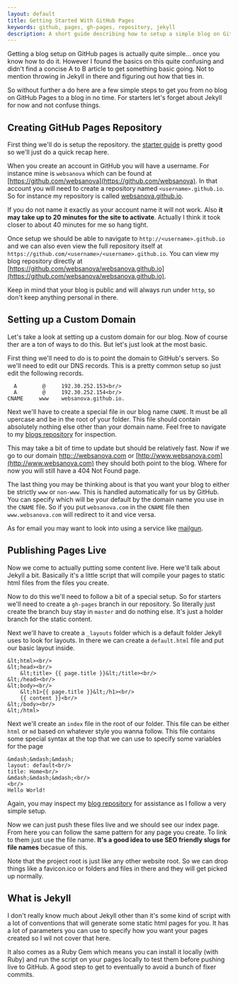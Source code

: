```yaml
---
layout: default
title: Getting Started With GitHub Pages
keywords: github, pages, gh-pages, repository, jekyll
description: A short guide describing how to setup a simple blog on GitHub Pages.
---
```


Getting a blog setup on GitHub pages is actually quite simple... once you know how to do it. However I found the basics on this quite confusing and didn't find a concise A to B article to get something basic going. Not to mention throwing in Jekyll in there and figuring out how that ties in.

So without further a do here are a few simple steps to get you from no blog on GitHub Pages to a blog in no time. For starters let's forget about Jekyll for now and not confuse things.

## Creating GitHub Pages Repository

First thing we'll do is setup the repository. the [starter guide](https://pages.github.com/) is pretty good so we'll just do a quick recap here.

When you create an account in GitHub you will have a username. For instance mine is `websanova` which can be found at [https://github.com/websanova](https://github.com/websanova). In that account you will need to create a repository named `<username>.github.io`. So for instance my repository is called [websanova.github.io](http://websanova.github.io).

If you do not name it exactly as your account name it will not work. Also __it may take up to 20 minutes for the site to activate__. Actually I think it took closer to about 40 minutes for me so hang tight.

Once setup we should be able to navigate to `http://<username>.github.io` and we can also even view the full repository itself at `https://github.com/<username>/<username>.github.io`. You can view my blog repository directly at [https://github.com/websanova/websanova.github.io](https://github.com/websanova/websanova.github.io).

Keep in mind that your blog is public and will always run under `http`, so don't keep anything personal in there.

## Setting up a Custom Domain

Let's take a look at setting up a custom domain for our blog. Now of course ther are a ton of ways to do this. But let's just look at the most basic.

First thing we'll need to do is to point the domain to GitHub's servers. So we'll need to edit our DNS records. This is a pretty common setup so just edit the following records.

```
  A        @     192.30.252.153<br/>
  A        @     192.30.252.154<br/>
CNAME     www    websanova.github.io.
```

Next we'll have to create a special file in our blog name `CNAME`. It must be all upercase and be in the root of your folder. This file should contain absolutely nothing else other than your domain name. Feel free to navigate to my [blogs repository](https://github.com/websanova/websanova.github.io) for inspection.

This may take a bit of time to update but should be relatively fast. Now if we go to our domain [http:://websanova.com](http://websanova.com) or [http://www.websanova.com](http://www.websanova.com) they should both point to the blog. Where for now you will still have a 404 Not Found page.

The last thing you may be thinking about is that you want your blog to either be strictly `www` or `non-www`. This is handled automatically for us by GitHub. You can specify which will be your default by the domain name you use in the `CNAME` file. So if you put `websanova.com` in the `CNAME` file then `www.websanova.com` will redirect to it and vice versa.

As for email you may want to look into using a service like [mailgun](http://mailgun.com).

## Publishing Pages Live

Now we come to actually putting some content live. Here we'll talk about Jekyll a bit. Basically it's a little script that will compile your pages to static html files from the files you create.

Now to do this we'll need to follow a bit of a special setup. So for starters we'll need to create a `gh-pages` branch in our repository. So literally just create the branch buy stay in `master` and do nothing else. It's just a holder branch for the static content.

Next we'll have to create a `_layouts` folder which is a default folder Jekyll uses to look for layouts. In there we can create a `default.html` file and put our basic layout inside.

```
&lt;html><br/>
&lt;head><br/>
    &lt;title> {{ page.title }}&lt;/title><br/>
&lt;/head><br/>
&lt;body><br/>
    &lt;h1>{{ page.title }}&lt;/h1><br/>
    {{ content }}<br/>
&lt;/body><br/>
&lt;/html>
```

Next we'll create an `index` file in the root of our folder. This file can be either `html` or `md` based on whatever style you wanna follow. This file contains some special syntax at the top that we can use to specify some variables for the page

```
&mdash;&mdash;&mdash;
layout: default<br/>
title: Home<br/>
&mdash;&mdash;&mdash;<br/>
<br/>
Hello World!
```

Again, you may inspect my [blog repository](https://github.com/websanova/websanova.github.io) for assistance as I follow a very simple setup.

Now we can just push these files live and we should see our index page. From here you can follow the same pattern for any page you create. To link to them just use the file name. __It's a good idea to use SEO friendly slugs for file names__ becasue of this.

Note that the project root is just like any other website root. So we can drop things like a favicon.ico or folders and files in there and they will get picked up normally.

## What is Jekyll

I don't really know much about Jekyll other than it's some kind of script with a lot of conventions that will generate some static html pages for you. It has a lot of parameters you can use to specify how you want your pages created so I wil not cover that here.

It also comes as a Ruby Gem which means you can install it locally (with Ruby) and run the script on your pages locally to test them before pushing live to GitHub. A good step to get to eventually to avoid a bunch of fixer commits.